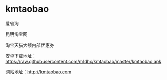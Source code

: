# kmtaobao
爱省淘

昆明淘宝网

淘宝天猫大额内部优惠券

安卓下载地址：https://raw.githubusercontent.com/mldhx/kmtaobao/master/kmtaobao.apk

网站地址：http://kmtaobao.com
